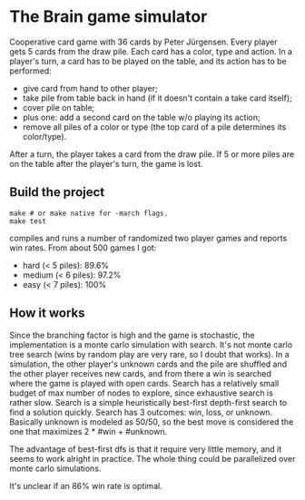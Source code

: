 # The Brain game simulator

Cooperative card game with 36 cards by Peter Jürgensen. Every player gets 5
cards from the draw pile. Each card has a color, type and action. In a player's
turn, a card has to be played on the table, and its action has to be performed:

- give card from hand to other player;
- take pile from table back in hand (if it doesn't contain a take card itself);
- cover pile on table;
- plus one: add a second card on the table w/o playing its action;
- remove all piles of a color or type (the top card of a pile determines its color/type).

After a turn, the player takes a card from the draw pile. If 5 or more piles
are on the table after the player's turn, the game is lost.


## Build the project

```
make # or make native for -march flags.
make test
```

compiles and runs a number of randomized two player games and reports win
rates. From about 500 games I got:

- hard (< 5 piles): 89.6%
- medium (< 6 piles): 97.2%
- easy (< 7 piles): 100%

## How it works

Since the branching factor is high and the game is stochastic, the
implementation is a monte carlo simulation with search. It's not monte carlo
tree search (wins by random play are very rare, so I doubt that works). In
a simulation, the other player's unknown cards and the pile are shuffled and
the other player receives new cards, and from there a win is
searched where the game is played with open cards. Search has a relatively
small budget of max number of nodes to explore, since exhaustive search is
rather slow. Search is a simple heuristically best-first depth-first search to
find a solution quickly. Search has 3 outcomes: win, loss, or unknown.
Basically unknown is modeled as 50/50, so the best move is considered the one
that maximizes 2 * #win + #unknown.

The advantage of best-first dfs is that it require very little memory, and it
seems to work alright in practice. The whole thing could be parallelized over
monte carlo simulations.

It's unclear if an 86% win rate is optimal.


